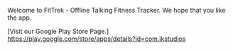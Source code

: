 Welcome to FitTrek - Offline Talking Fitness Tracker. We hope that you like the app.

[Visit our Google Play Store Page.] https://play.google.com/store/apps/details?id=com.ikstudios
